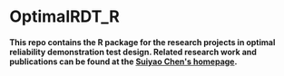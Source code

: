 # OptimalRDT_R
#### This repo contains the R package for the research projects in optimal reliability demonstration test design. Related research work and publications can be found at the [Suiyao Chen's homepage](https://sites.google.com/mail.usf.edu/suiyaochen-professional/publication?authuser=0).

